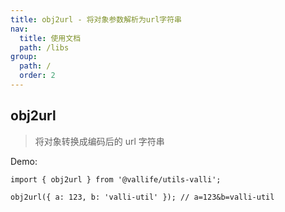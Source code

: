 ```yaml
---
title: obj2url - 将对象参数解析为url字符串
nav:
  title: 使用文档
  path: /libs
group:
  path: /
  order: 2
---
```


## obj2url

> 将对象转换成编码后的 url 字符串

Demo:

```tsx | pure
import { obj2url } from '@vallife/utils-valli';

obj2url({ a: 123, b: 'valli-util' }); // a=123&b=valli-util
```
